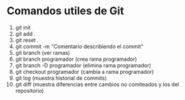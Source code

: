 # Comandos utiles de Git

1. git init
2. git add .
3. git reset .
4. git commit -m "Comentario describiendo el commit"
5. git branch (ver ramas)
6. git branch programador (crea rama programador)
7. git branch -D programador (elimina rama programador)
8. git checkout programador (cambia a rama programador)
9. git log (muestra historial de commits)
10. git diff (muestra diferencias entre cambios no comiteados y los del repositorio)